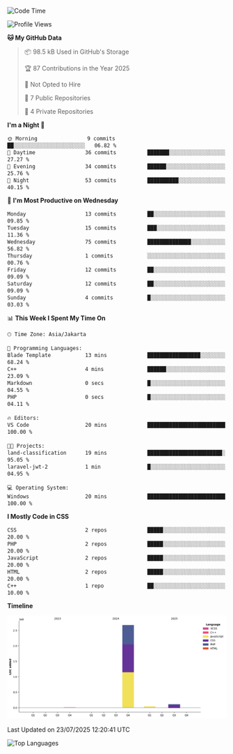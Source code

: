 <!--<h3>Sometimes on Fire🔥</h3>
<p>Recently built a website project as backend</p>
<picture>
  <source media="(prefers-color-scheme: dark)" srcset="https://raw.githubusercontent.com/sulthonhere/sulthonhere/output/github-contribution-grid-snake-dark.svg">
  <source media="(prefers-color-scheme: light)" srcset="https://raw.githubusercontent.com/sulthonhere/sulthonhere/output/github-contribution-grid-snake.svg">
  <img alt="github contribution grid snake animation" src="https://raw.githubusercontent.com/sulthonhere/sulthonhere/output/github-contribution-grid-snake.svg">
</picture>
-->

<!--START_SECTION:waka-->
![Code Time](http://img.shields.io/badge/Code%20Time-2%20hrs%2059%20mins-blue)

![Profile Views](http://img.shields.io/badge/Profile%20Views-80-blue)

**🐱 My GitHub Data** 

> 📦 98.5 kB Used in GitHub's Storage 
 > 
> 🏆 87 Contributions in the Year 2025
 > 
> 🚫 Not Opted to Hire
 > 
> 📜 7 Public Repositories 
 > 
> 🔑 4 Private Repositories 
 > 
**I'm a Night 🦉** 

```text
🌞 Morning                9 commits           ██░░░░░░░░░░░░░░░░░░░░░░░   06.82 % 
🌆 Daytime                36 commits          ███████░░░░░░░░░░░░░░░░░░   27.27 % 
🌃 Evening                34 commits          ██████░░░░░░░░░░░░░░░░░░░   25.76 % 
🌙 Night                  53 commits          ██████████░░░░░░░░░░░░░░░   40.15 % 
```
📅 **I'm Most Productive on Wednesday** 

```text
Monday                   13 commits          ██░░░░░░░░░░░░░░░░░░░░░░░   09.85 % 
Tuesday                  15 commits          ███░░░░░░░░░░░░░░░░░░░░░░   11.36 % 
Wednesday                75 commits          ██████████████░░░░░░░░░░░   56.82 % 
Thursday                 1 commits           ░░░░░░░░░░░░░░░░░░░░░░░░░   00.76 % 
Friday                   12 commits          ██░░░░░░░░░░░░░░░░░░░░░░░   09.09 % 
Saturday                 12 commits          ██░░░░░░░░░░░░░░░░░░░░░░░   09.09 % 
Sunday                   4 commits           █░░░░░░░░░░░░░░░░░░░░░░░░   03.03 % 
```


📊 **This Week I Spent My Time On** 

```text
🕑︎ Time Zone: Asia/Jakarta

💬 Programming Languages: 
Blade Template           13 mins             █████████████████░░░░░░░░   68.24 % 
C++                      4 mins              ██████░░░░░░░░░░░░░░░░░░░   23.09 % 
Markdown                 0 secs              █░░░░░░░░░░░░░░░░░░░░░░░░   04.55 % 
PHP                      0 secs              █░░░░░░░░░░░░░░░░░░░░░░░░   04.11 % 

🔥 Editors: 
VS Code                  20 mins             █████████████████████████   100.00 % 

🐱‍💻 Projects: 
land-classification      19 mins             ████████████████████████░   95.05 % 
laravel-jwt-2            1 min               █░░░░░░░░░░░░░░░░░░░░░░░░   04.95 % 

💻 Operating System: 
Windows                  20 mins             █████████████████████████   100.00 % 
```

**I Mostly Code in CSS** 

```text
CSS                      2 repos             █████░░░░░░░░░░░░░░░░░░░░   20.00 % 
PHP                      2 repos             █████░░░░░░░░░░░░░░░░░░░░   20.00 % 
JavaScript               2 repos             █████░░░░░░░░░░░░░░░░░░░░   20.00 % 
HTML                     2 repos             █████░░░░░░░░░░░░░░░░░░░░   20.00 % 
C++                      1 repo              ██░░░░░░░░░░░░░░░░░░░░░░░   10.00 % 
```



**Timeline**

![Lines of Code chart](https://raw.githubusercontent.com/sulthonhere/sulthonhere/main/assets/bar_graph.png)


 Last Updated on 23/07/2025 12:20:41 UTC
<!--END_SECTION:waka-->

<img src="https://github-readme-stats.vercel.app/api/top-langs/?username=sulthonhere&layout=compact&theme=default" alt="Top Languages" />
